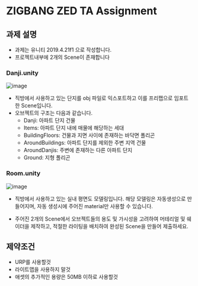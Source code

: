 # ZIGBANG ZED TA Assignment

## 과제 설명

- 과제는 유니티 2019.4.21f1 으로 작성합니다.
- 프로젝트내부에 2개의 Scene이 존재합니다

### Danji.unity
![image](https://user-images.githubusercontent.com/52955606/122860977-a5137d00-d359-11eb-87b8-5cc82b3ff6f4.png)
- 직방에서 사용하고 있는 단지를 obj 파일로 익스포트하고 이를 프리팹으로 임포트한 Scene입니다.
- 오브젝트의 구조는 다음과 같습니다.
  - Danji: 아파트 단지 건물
  - Items: 아파트 단지 내에 매물에 해당하는 세대
  - BuildingFloors: 건물과 지면 사이에 존재하는 바닥면 폴리곤
  - AroundBuildings: 아파트 단지를 제외한 주변 지역 건물 
  - AroundDanjis: 주변에 존재하는 다른 아파트 단지
  - Ground: 지형 폴리곤
### Room.unity
![image](https://user-images.githubusercontent.com/52955606/122860915-83b29100-d359-11eb-9f92-8e96eabb4adf.png)
- 직방에서 사용하고 있는 실내 평면도 모델링입니다. 해당 모델링은 자동생성으로 만들어지며, 자동 생성시에 주어진 material만 사용할 수 있습니다.

- 주어진 2개의 Scene에서 오브젝트들의 용도 및 가시성을 고려하여 머테리얼 및 쉐이더을 제작하고, 적절한 라이팅을 배치하여 완성된 Scene을 만들어 제출하세요.

## 제약조건
- URP를 사용할것 
- 라이트맵을 사용하지 말것
- 애셋의 추가적인 용량은 50MB 이하로 사용할것
